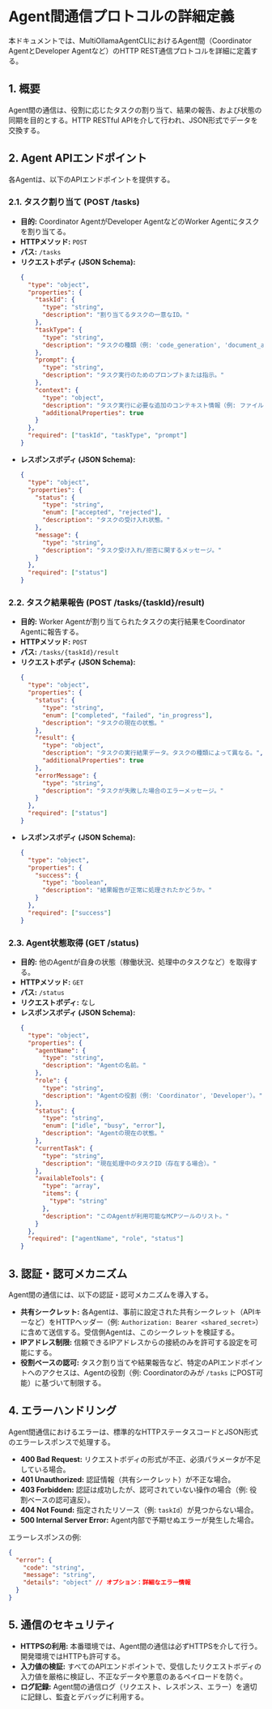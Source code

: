 # Agent間通信プロトコルの詳細定義

本ドキュメントでは、MultiOllamaAgentCLIにおけるAgent間（Coordinator AgentとDeveloper Agentなど）のHTTP REST通信プロトコルを詳細に定義する。

## 1. 概要

Agent間の通信は、役割に応じたタスクの割り当て、結果の報告、および状態の同期を目的とする。HTTP RESTful APIを介して行われ、JSON形式でデータを交換する。

## 2. Agent APIエンドポイント

各Agentは、以下のAPIエンドポイントを提供する。

### 2.1. タスク割り当て (POST /tasks)

*   **目的:** Coordinator AgentがDeveloper AgentなどのWorker Agentにタスクを割り当てる。
*   **HTTPメソッド:** `POST`
*   **パス:** `/tasks`
*   **リクエストボディ (JSON Schema):**
    ```json
    {
      "type": "object",
      "properties": {
        "taskId": {
          "type": "string",
          "description": "割り当てるタスクの一意なID。"
        },
        "taskType": {
          "type": "string",
          "description": "タスクの種類（例: 'code_generation', 'document_analysis', 'bug_fix'など）。"
        },
        "prompt": {
          "type": "string",
          "description": "タスク実行のためのプロンプトまたは指示。"
        },
        "context": {
          "type": "object",
          "description": "タスク実行に必要な追加のコンテキスト情報（例: ファイルパス、既存コードなど）。",
          "additionalProperties": true
        }
      },
      "required": ["taskId", "taskType", "prompt"]
    }
    ```
*   **レスポンスボディ (JSON Schema):**
    ```json
    {
      "type": "object",
      "properties": {
        "status": {
          "type": "string",
          "enum": ["accepted", "rejected"],
          "description": "タスクの受け入れ状態。"
        },
        "message": {
          "type": "string",
          "description": "タスク受け入れ/拒否に関するメッセージ。"
        }
      },
      "required": ["status"]
    }
    ```

### 2.2. タスク結果報告 (POST /tasks/{taskId}/result)

*   **目的:** Worker Agentが割り当てられたタスクの実行結果をCoordinator Agentに報告する。
*   **HTTPメソッド:** `POST`
*   **パス:** `/tasks/{taskId}/result`
*   **リクエストボディ (JSON Schema):**
    ```json
    {
      "type": "object",
      "properties": {
        "status": {
          "type": "string",
          "enum": ["completed", "failed", "in_progress"],
          "description": "タスクの現在の状態。"
        },
        "result": {
          "type": "object",
          "description": "タスクの実行結果データ。タスクの種類によって異なる。",
          "additionalProperties": true
        },
        "errorMessage": {
          "type": "string",
          "description": "タスクが失敗した場合のエラーメッセージ。"
        }
      },
      "required": ["status"]
    }
    ```
*   **レスポンスボディ (JSON Schema):**
    ```json
    {
      "type": "object",
      "properties": {
        "success": {
          "type": "boolean",
          "description": "結果報告が正常に処理されたかどうか。"
        }
      },
      "required": ["success"]
    }
    ```

### 2.3. Agent状態取得 (GET /status)

*   **目的:** 他のAgentが自身の状態（稼働状況、処理中のタスクなど）を取得する。
*   **HTTPメソッド:** `GET`
*   **パス:** `/status`
*   **リクエストボディ:** なし
*   **レスポンスボディ (JSON Schema):**
    ```json
    {
      "type": "object",
      "properties": {
        "agentName": {
          "type": "string",
          "description": "Agentの名前。"
        },
        "role": {
          "type": "string",
          "description": "Agentの役割（例: 'Coordinator', 'Developer'）。"
        },
        "status": {
          "type": "string",
          "enum": ["idle", "busy", "error"],
          "description": "Agentの現在の状態。"
        },
        "currentTask": {
          "type": "string",
          "description": "現在処理中のタスクID（存在する場合）。"
        },
        "availableTools": {
          "type": "array",
          "items": {
            "type": "string"
          },
          "description": "このAgentが利用可能なMCPツールのリスト。"
        }
      },
      "required": ["agentName", "role", "status"]
    }
    ```

## 3. 認証・認可メカニズム

Agent間の通信には、以下の認証・認可メカニズムを導入する。

*   **共有シークレット:** 各Agentは、事前に設定された共有シークレット（APIキーなど）をHTTPヘッダー（例: `Authorization: Bearer <shared_secret>`）に含めて送信する。受信側Agentは、このシークレットを検証する。
*   **IPアドレス制限:** 信頼できるIPアドレスからの接続のみを許可する設定を可能にする。
*   **役割ベースの認可:** タスク割り当てや結果報告など、特定のAPIエンドポイントへのアクセスは、Agentの役割（例: Coordinatorのみが `/tasks` にPOST可能）に基づいて制限する。

## 4. エラーハンドリング

Agent間通信におけるエラーは、標準的なHTTPステータスコードとJSON形式のエラーレスポンスで処理する。

*   **400 Bad Request:** リクエストボディの形式が不正、必須パラメータが不足している場合。
*   **401 Unauthorized:** 認証情報（共有シークレット）が不正な場合。
*   **403 Forbidden:** 認証は成功したが、認可されていない操作の場合（例: 役割ベースの認可違反）。
*   **404 Not Found:** 指定されたリソース（例: `taskId`）が見つからない場合。
*   **500 Internal Server Error:** Agent内部で予期せぬエラーが発生した場合。

エラーレスポンスの例:
```json
{
  "error": {
    "code": "string",
    "message": "string",
    "details": "object" // オプション：詳細なエラー情報
  }
}
```

## 5. 通信のセキュリティ

*   **HTTPSの利用:** 本番環境では、Agent間の通信は必ずHTTPSを介して行う。開発環境ではHTTPも許可する。
*   **入力値の検証:** すべてのAPIエンドポイントで、受信したリクエストボディの入力値を厳格に検証し、不正なデータや悪意のあるペイロードを防ぐ。
*   **ログ記録:** Agent間の通信ログ（リクエスト、レスポンス、エラー）を適切に記録し、監査とデバッグに利用する。
